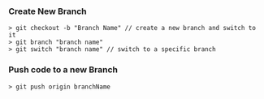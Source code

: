 ### Create New Branch

```
> git checkout -b "Branch Name" // create a new branch and switch to it
> git branch "branch name"
> git switch "branch name" // switch to a specific branch
```

### Push code to a new Branch

```
> git push origin branchName
```
